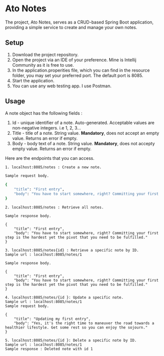 # Ato Notes
The project, Ato Notes, serves as a CRUD-based Spring Boot application, providing a simple service to create and manage your own notes.

## Setup
1. Download the project repository.
2. Open the project via an IDE of your preference. Mine is Intellij Community as it is free to use.
3. In the application.properities file, which you can find in the resource folder, you may set your preferred port. The default port is 8085.
4. Start the application.
5. You can use any web testing app. I use Postman.

## Usage
A note object has the following fields :
1. Id - unique identifier of a note. Auto-generated. Acceptable values are non-negative integers. i.e 1, 2, 3...
2. Title - title of a note. String value. **Mandatory**, does not accept an empty value. Returns an error if empty.
3. Body - body text of a note. String value. **Mandatory**, does not accepty empty value. Returns an error if empty.


Here are the endpoints that you can access.

```bash
1. localhost:8085/notes : Create a new note.

Sample request body.

{
    "title": "First entry",
    "body": "You have to start somewhere, right? Committing your first step is the hardest yet the pivot that you need to be fulfilled."
}
```

```
2. localhost:8085/notes : Retrieve all notes.

Sample response body.

{
    "title": "First entry",
    "body": "You have to start somewhere, right? Committing your first step is the hardest yet the pivot that you need to be fulfilled."
}
```

```
3. localhost:8085/notes{id} : Retrieve a specific note by ID.
Sample url : localhost:8085/notes/1

Sample response body.

{
    "title": "First entry",
    "body": "You have to start somewhere, right? Committing your first step is the hardest yet the pivot that you need to be fulfilled."
}
```

```
4. localhost:8085/notes/{id }: Update a specific note.
Sample url : localhost:8085/notes/1
Sample request body.

{
    "title": "Updating my first entry",
    "body": "Yes, it's the right time to maneuver the road towards a healthier lifestyle. Get some rest so you can enjoy the sojourn."
}
```

```
5. localhost:8085/notes/{id }: Delete a specific note by ID.
Sample url : localhost:8085/notes/1
Sample response : Deleted note with id 1
```
